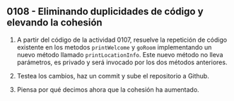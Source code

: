 ## 0108 - Eliminando duplicidades de código y elevando la cohesión

1. A partir del código de la actividad 0107, resuelve la repetición de código existente en los metodos `printWelcome` y `goRoom` implementando un nuevo método llamado `printLocationInfo`. Este nuevo método no lleva parámetros, es privado y será invocado por los dos métodos anteriores.

2. Testea los cambios, haz un commit y sube el repositorio a Github.

3. Piensa por qué decimos ahora que la cohesión ha aumentado.

